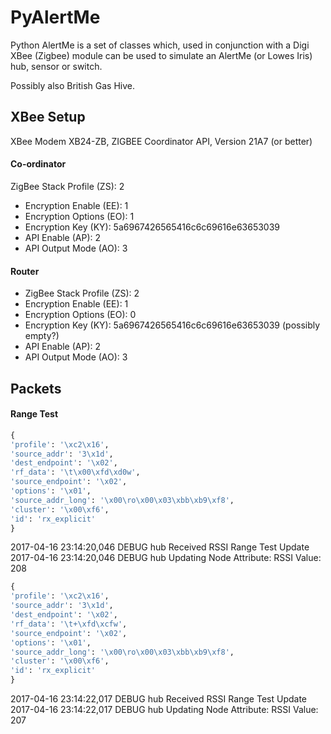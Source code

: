 # PyAlertMe

Python AlertMe is a set of classes which, used in conjunction with a Digi XBee (Zigbee) module can be used to simulate an AlertMe (or Lowes Iris) hub, sensor or switch.

Possibly also British Gas Hive.


## XBee Setup
XBee Modem XB24-ZB, ZIGBEE Coordinator API, Version 21A7 (or better)

#### Co-ordinator
ZigBee Stack Profile (ZS): 2
* Encryption Enable (EE): 1
* Encryption Options (EO): 1
* Encryption Key (KY): 5a6967426565416c6c69616e63653039
* API Enable (AP): 2
* API Output Mode (AO): 3

#### Router
* ZigBee Stack Profile (ZS): 2
* Encryption Enable (EE): 1
* Encryption Options (EO): 0
* Encryption Key (KY): 5a6967426565416c6c69616e63653039 (possibly empty?)
* API Enable (AP): 2
* API Output Mode (AO): 3



## Packets

#### Range Test
```python
{
'profile': '\xc2\x16', 
'source_addr': '3\x1d', 
'dest_endpoint': '\x02', 
'rf_data': '\t\x00\xfd\xd0w', 
'source_endpoint': '\x02', 
'options': '\x01', 
'source_addr_long': '\x00\ro\x00\x03\xbb\xb9\xf8', 
'cluster': '\x00\xf6', 
'id': 'rx_explicit'
}
```
2017-04-16 23:14:20,046 DEBUG hub   Received RSSI Range Test Update
2017-04-16 23:14:20,046 DEBUG hub   Updating Node Attribute: RSSI Value: 208



```python
{
'profile': '\xc2\x16', 
'source_addr': '3\x1d', 
'dest_endpoint': '\x02', 
'rf_data': '\t+\xfd\xcfw', 
'source_endpoint': '\x02', 
'options': '\x01', 
'source_addr_long': '\x00\ro\x00\x03\xbb\xb9\xf8', 
'cluster': '\x00\xf6', 
'id': 'rx_explicit'
}
```
2017-04-16 23:14:22,017 DEBUG hub   Received RSSI Range Test Update
2017-04-16 23:14:22,017 DEBUG hub   Updating Node Attribute: RSSI Value: 207